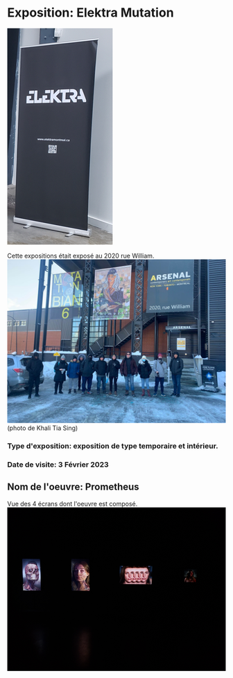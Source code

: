 # Exposition: Elektra Mutation

![banière elektra](/BIAN/Medias/entree_elektra.png)

Cette expositions était exposé au 2020 rue William.
![entrée elektra](/BIAN/Medias/entree_edifice.png)
(photo de Khali Tia Sing)

### Type d'exposition: exposition de type temporaire et intérieur.

### Date de visite: 3 Février 2023

## Nom de l'oeuvre: Prometheus

Vue des 4 écrans dont l'oeuvre est composé.
![vue d'ensemble](/BIAN/Medias/vue_ensemble.png)

